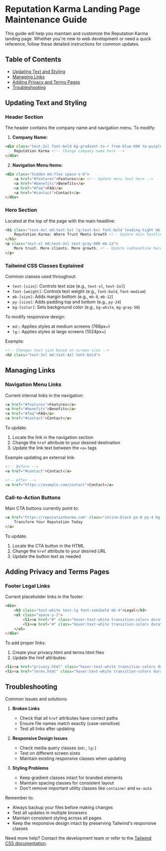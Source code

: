# Reputation Karma Landing Page Maintenance Guide

This guide will help you maintain and customize the Reputation Karma landing page. Whether you're new to web development or need a quick reference, follow these detailed instructions for common updates.

## Table of Contents
- [Updating Text and Styling](#updating-text-and-styling)
- [Managing Links](#managing-links)
- [Adding Privacy and Terms Pages](#adding-privacy-and-terms-pages)
- [Troubleshooting](#troubleshooting)

## Updating Text and Styling

### Header Section
The header contains the company name and navigation menu. To modify:

1. **Company Name:**
```html
<div class="text-2xl font-bold bg-gradient-to-r from-blue-600 to-purple-600 bg-clip-text text-transparent">
    Reputation Karma <!-- Change company name here -->
</div>
```

2. **Navigation Menu Items:**
```html
<div class="hidden md:flex space-x-8">
    <a href="#features">Features</a> <!-- Update menu text here -->
    <a href="#benefits">Benefits</a>
    <a href="#faq">FAQ</a>
    <a href="#contact">Contact</a>
</div>
```

### Hero Section
Located at the top of the page with the main headline:

```html
<h1 class="text-4xl md:text-5xl lg:text-6xl font-bold leading-tight mb-8 bg-gradient-to-r from-blue-600 to-purple-600 bg-clip-text text-transparent">
    Reputation Karma: Where Trust Meets Growth <!-- Update main headline here -->
</h1>
<p class="text-xl md:text-2xl text-gray-600 mb-12">
    More trust. More clients. More growth. <!-- Update subheadline here -->
</p>
```

### Tailwind CSS Classes Explained
Common classes used throughout:
- `text-[size]`: Controls text size (e.g., `text-xl`, `text-2xl`)
- `font-[weight]`: Controls text weight (e.g., `font-bold`, `font-medium`)
- `mb-[size]`: Adds margin bottom (e.g., `mb-8`, `mb-12`)
- `py-[size]`: Adds padding top and bottom (e.g., `py-24`)
- `bg-[color]`: Sets background color (e.g., `bg-white`, `bg-gray-50`)

To modify responsive design:
- `md:`: Applies styles at medium screens (768px+)
- `lg:`: Applies styles at large screens (1024px+)

Example:
```html
<!-- Changes text size based on screen size -->
<h2 class="text-3xl md:text-4xl font-bold">
```

## Managing Links

### Navigation Menu Links
Current internal links in the navigation:
```html
<a href="#features">Features</a>
<a href="#benefits">Benefits</a>
<a href="#faq">FAQ</a>
<a href="#contact">Contact</a>
```

To update:
1. Locate the link in the navigation section
2. Change the `href` attribute to your desired destination
3. Update the link text between the `<a>` tags

Example updating an external link:
```html
<!-- Before -->
<a href="#contact">Contact</a>

<!-- After -->
<a href="https://example.com/contact">Contact</a>
```

### Call-to-Action Buttons
Main CTA buttons currently point to:
```html
<a href="https://reputationkarma.com" class="inline-block px-8 py-4 bg-gradient-to-r from-blue-600 to-purple-600">
    Transform Your Reputation Today
</a>
```

To update:
1. Locate the CTA button in the HTML
2. Change the `href` attribute to your desired URL
3. Update the button text as needed

## Adding Privacy and Terms Pages

### Footer Legal Links
Current placeholder links in the footer:
```html
<div>
    <h3 class="text-white text-lg font-semibold mb-4">Legal</h3>
    <ul class="space-y-2">
        <li><a href="#" class="hover:text-white transition-colors duration-300">Privacy Policy</a></li>
        <li><a href="#" class="hover:text-white transition-colors duration-300">Terms of Service</a></li>
    </ul>
</div>
```

To add proper links:
1. Create your privacy.html and terms.html files
2. Update the href attributes:
```html
<li><a href="privacy.html" class="hover:text-white transition-colors duration-300">Privacy Policy</a></li>
<li><a href="terms.html" class="hover:text-white transition-colors duration-300">Terms of Service</a></li>
```

## Troubleshooting

Common issues and solutions:

1. **Broken Links**
   - Check that all `href` attributes have correct paths
   - Ensure file names match exactly (case-sensitive)
   - Test all links after updating

2. **Responsive Design Issues**
   - Check media query classes (`md:`, `lg:`)
   - Test on different screen sizes
   - Maintain existing responsive classes when updating

3. **Styling Problems**
   - Keep gradient classes intact for branded elements
   - Maintain spacing classes for consistent layout
   - Don't remove important utility classes like `container` and `mx-auto`

Remember to:
- Always backup your files before making changes
- Test all updates in multiple browsers
- Maintain consistent styling across all pages
- Keep the responsive design intact by preserving Tailwind's responsive classes

Need more help? Contact the development team or refer to the [Tailwind CSS documentation](https://tailwindcss.com/docs).